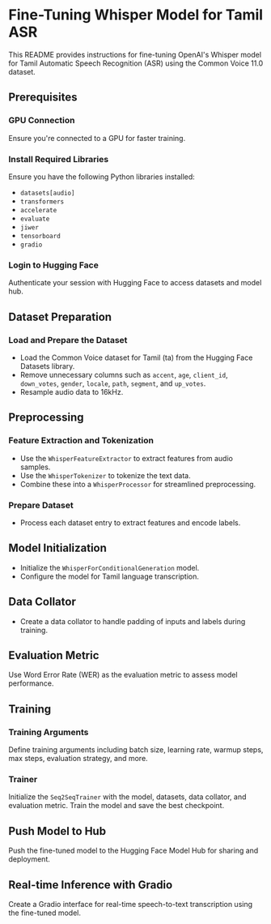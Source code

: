 # Fine-Tuning Whisper Model for Tamil ASR

This README provides instructions for fine-tuning OpenAI's Whisper model for Tamil Automatic Speech Recognition (ASR) using the Common Voice 11.0 dataset.

## Prerequisites

### GPU Connection
Ensure you're connected to a GPU for faster training.

### Install Required Libraries
Ensure you have the following Python libraries installed:
- `datasets[audio]`
- `transformers`
- `accelerate`
- `evaluate`
- `jiwer`
- `tensorboard`
- `gradio`

### Login to Hugging Face
Authenticate your session with Hugging Face to access datasets and model hub.

## Dataset Preparation

### Load and Prepare the Dataset
- Load the Common Voice dataset for Tamil (ta) from the Hugging Face Datasets library.
- Remove unnecessary columns such as `accent`, `age`, `client_id`, `down_votes`, `gender`, `locale`, `path`, `segment`, and `up_votes`.
- Resample audio data to 16kHz.

## Preprocessing

### Feature Extraction and Tokenization
- Use the `WhisperFeatureExtractor` to extract features from audio samples.
- Use the `WhisperTokenizer` to tokenize the text data.
- Combine these into a `WhisperProcessor` for streamlined preprocessing.

### Prepare Dataset
- Process each dataset entry to extract features and encode labels.

## Model Initialization
- Initialize the `WhisperForConditionalGeneration` model.
- Configure the model for Tamil language transcription.

## Data Collator
- Create a data collator to handle padding of inputs and labels during training.

## Evaluation Metric
Use Word Error Rate (WER) as the evaluation metric to assess model performance.

## Training

### Training Arguments
Define training arguments including batch size, learning rate, warmup steps, max steps, evaluation strategy, and more.

### Trainer
Initialize the `Seq2SeqTrainer` with the model, datasets, data collator, and evaluation metric.
Train the model and save the best checkpoint.

## Push Model to Hub
Push the fine-tuned model to the Hugging Face Model Hub for sharing and deployment.

## Real-time Inference with Gradio
Create a Gradio interface for real-time speech-to-text transcription using the fine-tuned model.
